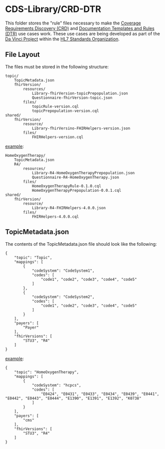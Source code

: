# CDS-Library/CRD-DTR
This folder stores the "rule" files necessary to make the [Coverage Requirements Discovery (CRD)](https://github.com/HL7-DaVinci/CRD) and [Documentation Templates and Rules (DTR)](https://github.com/HL7-DaVinci/dtr) use cases work. These use cases are being developed as part of the [Da Vinci Project](http://www.hl7.org/about/davinci/index.cfm?ref=common) within the [HL7 Standards Organization](http://www.hl7.org/).

## File Layout
The files must be stored in the following structure:

	topic/
		TopicMetadata.json
		fhirVersion/
			resources/
				Library-fhirVersion-topicPrepopulation.json
				Questionnaire-fhirVersion-topic.json
			files/
				topicRule-version.cql
				topicPrepopulation-version.cql
	shared/
		fhirVersion/
			resource/
				Library-fhirVersino-FHIRHelpers-version.json
			files/
				FHIRHelpers-version.cql

[example](HomeOxygenTherapy/):

	HomeOxygenTherapy/
		TopicMetadata.json
		R4/
			resources/
				Library-R4-HomeOxygenTherapyPrepopulation.json
				Questionnaire-R4-HomeOxygenTherapy.json
			files/
				HomeOxygenTherapyRule-0.1.0.cql
				HomeOxygenTherapyPrepopulation-0.0.1.cql
	shared/
		fhirVersion/
			resource/
				Library-R4-FHIRHelpers-4.0.0.json
			files/
				FHIRHelpers-4.0.0.cql

## TopicMetadata.json
The contents of the TopicMetadata.json file should look like the following:

	{
	    "topic": "Topic",
	    "mappings": [
	        {
	            "codeSystem": "CodeSystem1",
	            "codes": [
	                "code1", "code2", "code3", "code4", "code5"
	            ]
	        },
	        {
	            "codeSystem": "CodeSystem2",
	            "codes": [
	                "code1", "code2", "code3", "code4", "code5"
	            ]
	        }
	    ],
	    "payers": [
	        "Payer"
	    ],
	    "fhirVersions": [
	        "STU3", "R4"
	    ]
	}

[example](HomeOxygenTherapy/TopicMetadata.json):

	{
	    "topic": "HomeOxygenTherapy",
	    "mappings": [
	        {
	            "codeSystem": "hcpcs",
	            "codes": [
	                "E0424", "E0431", "E0433", "E0434", "E0439", "E0441", "E0442", "E0443", "E0444", "E1390", "E1391", "E1392", "K0738"
	            ]
	        }
	    ],
	    "payers": [
	        "cms"
	    ],
	    "fhirVersions": [
	        "STU3", "R4"
	    ]
	}
